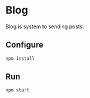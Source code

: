 # Blog

Blog is system to sending posts.

## Configure
```bash
npm install
```

## Run 
```bash
npm start
```
